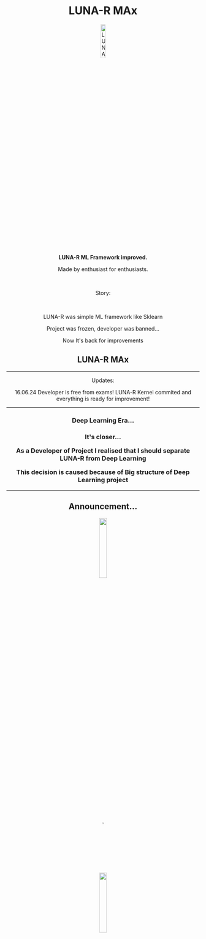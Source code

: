 <h1  align="center"  id="title">LUNA-R MAx</h1>

  

  

  

<a  href="https://lunarml.tilda.ws/"><p  align="center"><img  src="https://i.ibb.co/tQ9JDTs/Removal-633.png"  alt="LUNA-R MAX"  width=15%></p></a>

  

  

  

**<p id="description"  align='center'>LUNA-R ML Framework improved.</p>**

  

  

  

<p  id="description"  align='center'>Made by enthusiast for enthusiasts.</p><br>

  

  

<p  align='center'>Story:</p><br>

  

  

<p  align='center'>LUNA-R was simple ML framework like Sklearn</p>

  

  

<p  align='center'>Project was frozen, developer was banned...</p>

  

  

<p  align='center'>Now It's back for improvements</p>

  

  

<p  id="description"  align='center'><h2  align='center'>LUNA-R MAx</h2></p>

  

  

  

___

  

  

  

<p  align='center'>Updates:</p>

  

  

  

<p  align='center'> 16.06.24 Developer is free from exams! LUNA-R Kernel commited and everything is ready for improvement!</p>

  

  

  

___

  

  

  

<h3  align="center">Deep Learning Era...<h3>

<p  align="center">It's closer...</p>

  

<p  align="center">As a Developer of Project I realised that I should separate LUNA-R from Deep Learning</p>

<p  align="center">This decision is caused because of Big structure of Deep Learning project</p>

___

<h2  align="center">Announcement...</h2>

  

<p  align="center"><img  src="https://i.ibb.co/s5M1SW6/retrograd-removebg.png"  width=20%></p>
<p  align="center"><img  src="https://cdn-icons-png.flaticon.com/512/156/156897.png"  width=3%></p>
<p align="center"><img  src="https://i.ibb.co/tbhmnnJ/atlas-logo-removebg-preview.png"  width=20%></p>